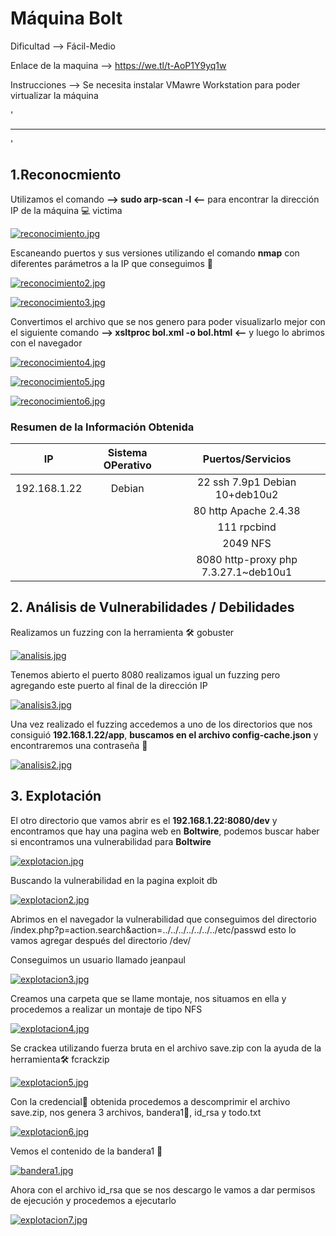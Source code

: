 # Máquina Bolt

Dificultad --> Fácil-Medio 

Enlace de la maquina --> https://we.tl/t-AoP1Y9yq1w

Instrucciones --> Se necesita instalar VMawre Workstation para poder virtualizar la máquina

'

-------------------------------------------------------------------------------------------------------------------------------------------------------------------

'

## 1.Reconocmiento

Utilizamos el comando **--> sudo arp-scan -l <--** para encontrar la dirección IP de la máquina 💻 victima

[![reconocimiento.jpg](https://i.postimg.cc/hPT1jFBV/reconocimiento.jpg)](https://postimg.cc/tYRxSM7g)


Escaneando puertos y sus versiones utilizando el comando **nmap** con diferentes parámetros a la IP que conseguimos 🔎

[![reconocimiento2.jpg](https://i.postimg.cc/t4DPZpmn/reconocimiento2.jpg)](https://postimg.cc/fVtk1nsM)


[![reconocimiento3.jpg](https://i.postimg.cc/HW5y0Qhg/reconocimiento3.jpg)](https://postimg.cc/6TWqtGKj)


Convertimos el archivo que se nos genero para poder visualizarlo mejor con el siguiente comando **--> xsltproc bol.xml -o bol.html <--** y luego lo abrimos con el navegador


[![reconocimiento4.jpg](https://i.postimg.cc/90VFYqDm/reconocimiento4.jpg)](https://postimg.cc/2bcDzydM)


[![reconocimiento5.jpg](https://i.postimg.cc/MHDZPKBy/reconocimiento5.jpg)](https://postimg.cc/8f7VsGt5)


[![reconocimiento6.jpg](https://i.postimg.cc/bNywGkXL/reconocimiento6.jpg)](https://postimg.cc/gr7WQw26)



### Resumen de la Información Obtenida

|IP             | Sistema OPerativo | Puertos/Servicios                   | 
|:------------: |:-----------------:| :----------------------------------:| 
| 192.168.1.22  | Debian            | 22 ssh 7.9p1 Debian 10+deb10u2      |
|               |                   | 80 http Apache 2.4.38               |
|               |                   | 111 rpcbind                         |
|               |                   | 2049 NFS                            |
|               |                   | 8080 http-proxy php 7.3.27.1~deb10u1|



## 2. Análisis de Vulnerabilidades / Debilidades

Realizamos un fuzzing con la herramienta 🛠️ gobuster

[![analisis.jpg](https://i.postimg.cc/13F2s7Wd/analisis.jpg)](https://postimg.cc/YvpbxRBN)


Tenemos abierto el puerto 8080 realizamos igual un fuzzing pero agregando este puerto al final de la dirección IP

[![analisis3.jpg](https://i.postimg.cc/J0Bv0Trt/analisis3.jpg)](https://postimg.cc/CnSm6sfV)


Una vez realizado el fuzzing accedemos a uno de los directorios que nos consiguió **192.168.1.22/app**, **buscamos en el archivo config-cache.json** y encontraremos una contraseña 🔑


[![analisis2.jpg](https://i.postimg.cc/3xZ6k0Tj/analisis2.jpg)](https://postimg.cc/w17FPv33)



## 3. Explotación

El otro directorio que vamos abrir es el **192.168.1.22:8080/dev** y encontramos que hay una pagina web en **Boltwire**, podemos buscar haber si encontramos una vulnerabilidad para **Boltwire**


[![explotacion.jpg](https://i.postimg.cc/7PJmkfYL/explotacion.jpg)](https://postimg.cc/jCKz6qfV)


Buscando la vulnerabilidad en la pagina exploit db


[![explotacion2.jpg](https://i.postimg.cc/CKZfqn2B/explotacion2.jpg)](https://postimg.cc/DWTZV0nn)


Abrimos en el navegador la vulnerabilidad que conseguimos del directorio /index.php?p=action.search&action=../../../../../../../etc/passwd esto lo vamos agregar después del directorio /dev/

Conseguimos un usuario llamado jeanpaul

[![explotacion3.jpg](https://i.postimg.cc/VN6nYV18/explotacion3.jpg)](https://postimg.cc/5Xh6gp67)


Creamos una carpeta que se llame montaje, nos situamos en ella y procedemos a realizar un montaje de tipo NFS


[![explotacion4.jpg](https://i.postimg.cc/xCZkTf5G/explotacion4.jpg)](https://postimg.cc/S2WQgpwj)


Se crackea utilizando fuerza bruta en el archivo save.zip con la ayuda de la herramienta🛠️ fcrackzip


[![explotacion5.jpg](https://i.postimg.cc/c1QgNSY3/explotacion5.jpg)](https://postimg.cc/V5kLj2Ks)


Con la credencial🔑 obtenida procedemos a descomprimir el archivo save.zip, nos genera 3 archivos, bandera1🚩, id_rsa y todo.txt

[![explotacion6.jpg](https://i.postimg.cc/NMvsNKdz/explotacion6.jpg)](https://postimg.cc/zLpYvGZC)


Vemos el contenido de la bandera1 🚩

[![bandera1.jpg](https://i.postimg.cc/tgWyVX9t/bandera1.jpg)](https://postimg.cc/7CHjFrGf)


Ahora con el archivo id_rsa que se nos descargo le vamos a dar permisos de ejecución y procedemos a ejecutarlo


[![explotacion7.jpg](https://i.postimg.cc/nhQf6H9b/explotacion7.jpg)](https://postimg.cc/FYm6SXxD)



